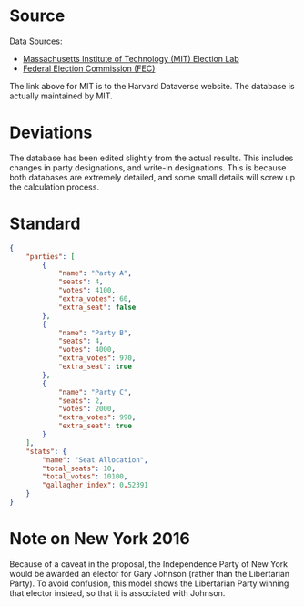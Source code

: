# Source

Data Sources: 
- [Massachusetts Institute of Technology (MIT) Election Lab](https://dataverse.harvard.edu/dataset.xhtml?persistentId=doi:10.7910/DVN/42MVDX) 
- [Federal Election Commission (FEC)](https://www.fec.gov/introduction-campaign-finance/election-and-voting-information/)

The link above for MIT is to the Harvard Dataverse website. The database is actually maintained by MIT.

# Deviations

The database has been edited slightly from the actual results. This includes changes in party designations, and write-in designations. This is because both databases are extremely detailed, and some small details will screw up the calculation process.

# Standard

```json
{
    "parties": [
        {
            "name": "Party A",
            "seats": 4,
            "votes": 4100,
            "extra_votes": 60,
            "extra_seat": false
        },
        {
            "name": "Party B",
            "seats": 4,
            "votes": 4000,
            "extra_votes": 970,
            "extra_seat": true
        },
        {
            "name": "Party C",
            "seats": 2,
            "votes": 2000,
            "extra_votes": 990,
            "extra_seat": true
        }
    ],
    "stats": {
        "name": "Seat Allocation",
        "total_seats": 10,
        "total_votes": 10100,
        "gallagher_index": 0.52391
    }
}
```

# Note on New York 2016

Because of a caveat in the proposal, the Independence Party of New York would be awarded an elector for Gary Johnson (rather than the Libertarian Party). To avoid confusion, this model shows the Libertarian Party winning that elector instead, so that it is associated with Johnson.
